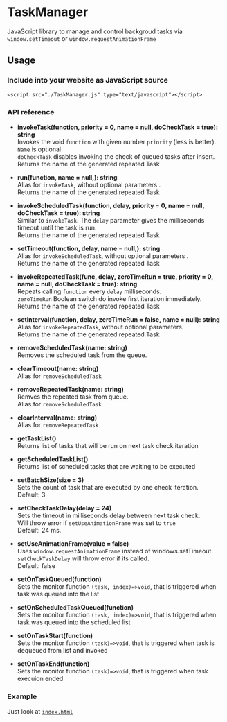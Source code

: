# TaskManager
JavaScript library to manage and control backgroud tasks via ```window.setTimeout``` or ```window.requestAnimationFrame```

## Usage
### Include into your website as JavaScript source
```<script src="./TaskManager.js" type="text/javascript"></script>```

### API reference
 - **invokeTask(function, priority = 0, name = null, doCheckTask = true): string**<br>
 Invokes the void ```function``` with given number ```priority``` (less is better).<br>
 ```Name``` is optional<br>
 ```doCheckTask``` disables invoking the check of queued tasks after insert.<br>
 Returns the name of the generated repeated Task
 
- **run(function, name = null,): string**<br>
 Alias for ```invokeTask```, without optional parameters .<br>
 Returns the name of the generated repeated Task

 - **invokeScheduledTask(function, delay, priority = 0, name = null, doCheckTask = true): string**<br>
 Similar to ```invokeTask```. The ```delay``` parameter gives the milliseconds timeout until the task is run.<br>
 Returns the name of the generated repeated Task

 - **setTimeout(function, delay, name = null,): string**<br>
 Alias for ```invokeScheduledTask```, without optional parameters .<br>
 Returns the name of the generated repeated Task

 - **invokeRepeatedTask(func, delay, zeroTimeRun = true, priority = 0, name = null, doCheckTask = true): string**<br>
Repeats calling ```function``` every ```delay``` milliseconds.<br>
```zeroTimeRun``` Boolean switch do invoke first iteration immediately.<br>
 Returns the name of the generated repeated Task

 - **setInterval(function, delay, zeroTimeRun = false, name = null): string**<br>
 Alias for ```invokeRepeatedTask```, without optional parameters.<br>
 Returns the name of the generated repeated Task

- **removeScheduledTask(name: string)**<br>
Removes the scheduled task from the queue.

- **clearTimeout(name: string)**<br>
 Alias for ```removeScheduledTask```

 - **removeRepeatedTask(name: string)**<br>
 Remves the repeated task from queue.<br>
 Alias for ```removeScheduledTask```

 - **clearInterval(name: string)**<br>
 Alias for ```removeRepeatedTask``` 
 
 - **getTaskList()**<br>
 Returns list of tasks that will be run on next task check iteration<br>
 
 - **getScheduledTaskList()**<br>
 Returns list of scheduled tasks that are waiting to be executed<br>
 
 - **setBatchSize(size = 3)**<br>
 Sets the count of task that are executed by one check iteration.<br>
 Default: 3<br>
 
 - **setCheckTaskDelay(delay = 24)**<br>
 Sets the timeout in milliseconds delay between next task check.<br>
 Will throw error if ```setUseAnimationFrame``` was set to ```true```<br>
 Default: 24 ms.<br>

 - **setUseAnimationFrame(value = false)**<br>
 Uses ```window.requestAnimationFrame``` instead of windows.setTimeout.<br>
 ```setCheckTaskDelay``` will throw error if its called.<br>
 Default: false<br>

- **setOnTaskQueued(function)**<br>
Sets the monitor function ```(task, index)=>void```, that is triggered when task was queued into the list<br>

- **setOnScheduledTaskQueued(function)**<br>
Sets the monitor function ```(task, index)=>void```, that is triggered when task was queued into the scheduled list<br>

- **setOnTaskStart(function)**<br>
Sets the monitor function ```(task)=>void```, that is triggered when task is dequeued from list and invoked<br>

- **setOnTaskEnd(function)**<br>
Sets the monitor function ```(task)=>void```, that is triggered when task execuion ended<br>

### Example
Just look at
[`index.html`](https://github.com/birko/TaskManager/blob/master/index.html)
